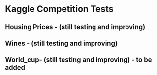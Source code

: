 # Kaggle Competition Tests
  ## Housing Prices - (still testing and improving)
  ## Wines - (still testing and improving)
  ## World_cup- (still testing and improving) - to be added
